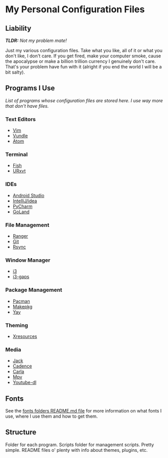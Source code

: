 # My Personal Configuration Files

## Liability
*__TLDR:__ Not my problem mate!*

Just my various configuration files. Take what you like, all of it or what you don't like, I don't care. If you get fired, make your computer smoke, cause the apocalypse or make a billion trillion currency I genuinely don't care. That's your problem have fun with it (alright if you end the world I will be a bit salty).

## Programs I Use
*List of programs whose configuration files are stored here. I use way more that don't have files.*

### Text Editors
* [Vim](https://www.vim.org/)
* [Vundle](https://github.com/VundleVim/Vundle.vim)
* [Atom](https://atom.io/)

### Terminal
* [Fish](https://fishshell.com/)
* [URxvt](http://software.schmorp.de/pkg/rxvt-unicode.html)

### IDEs
* [Android Studio](https://developer.android.com/studio/)
* [IntelliJ/idea](https://www.jetbrains.com/idea/)
* [PyCharm](https://www.jetbrains.com/pycharm/?fromMenu)
* [GoLand](https://www.jetbrains.com/go/?fromMenu)

### File Management
* [Ranger](https://ranger.github.io/)
* [Git](https://git-scm.com/)
* [Rsync](https://rsync.samba.org/)

### Window Manager
* [i3](https://i3wm.org/)
* [i3-gaps](https://github.com/Airblader/i3)

### Package Management
* [Pacman](https://www.archlinux.org/pacman/)
* [Makepkg](https://wiki.archlinux.org/index.php/Makepkg)
* [Yay](https://github.com/Jguer/yay)

### Theming
* [Xresources](https://wiki.archlinux.org/index.php/X_resources)

### Media
* [Jack](https://jackaudio.org/)
* [Cadence](https://kx.studio/Applications:Cadence)
* [Carla](https://kx.studio/Applications:Carla)
* [Mpv](https://mpv.io/)
* [Youtube-dl](https://youtube-dl.org/)

## Fonts
See the [fonts folders README.md file](Fonts/README.md) for more information on what fonts I use, where I use them and how to get them.

## Structure
Folder for each program. Scripts folder for management scripts. Pretty simple. README files o' plenty with info about themes, plugins, etc.
